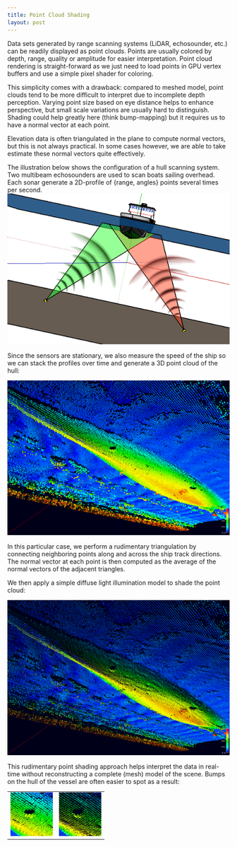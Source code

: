 ```yaml
---
title: Point Cloud Shading
layout: post
---
```



Data sets generated by range scanning systems (LiDAR, echosounder, etc.) can be readily displayed as point clouds. Points are usually colored by depth, range, quality or amplitude for easier interpretation. Point cloud rendering is straight-forward as we just need to load points in GPU vertex buffers and use a simple pixel shader for coloring. 

This simplicity comes with a drawback: compared to meshed model, point clouds tend to be more difficult to interpret due to incomplete depth perception. Varying point size based on eye distance helps to enhance perspective, but small scale variations are usually hard to distinguish. Shading could help greatly here (think bump-mapping) but it requires us to have a normal vector at each point.

Elevation data is often triangulated in the plane to compute normal vectors, but this is not always practical. In some cases however, we are able to take estimate these normal vectors quite effectively.

The illustration below shows the configuration of a hull scanning system. Two multibeam echosounders are used to scan boats sailing overhead. Each sonar generate a 2D-profile of {range, angles} points several times per second. 
![scan diagram]( /assets/images/hullsweep-diag.png)

Since the sensors are stationary, we also measure the speed of the ship so we can stack the profiles over time and generate a 3D point cloud of the hull: 

![no shading]( /assets/images/hullsweep-snap-no-shading.png )

In this particular case, we perform a rudimentary triangulation by connecting neighboring points along and across the ship track directions. The normal vector at each point is then computed as the average of the normal vectors of the adjacent triangles.

We then apply a simple diffuse light illumination model to shade the point cloud:

![no shading]( /assets/images/hullsweep-snap-with-shading.png )

This rudimentary point shading approach helps interpret the data in real-time without reconstructing a complete (mesh) model of the scene. 
Bumps on the hull of the vessel are often easier to spot as a result:

<table style="width:50%" >
<tr>
<td><img src="/assets/images/hullsweep-snap-no-shading-closeup.png"/></td>
<td><img src="/assets/images/hullsweep-snap-with-shading-closeup.png"/></td>
</tr>
</table>


  

     
    
 